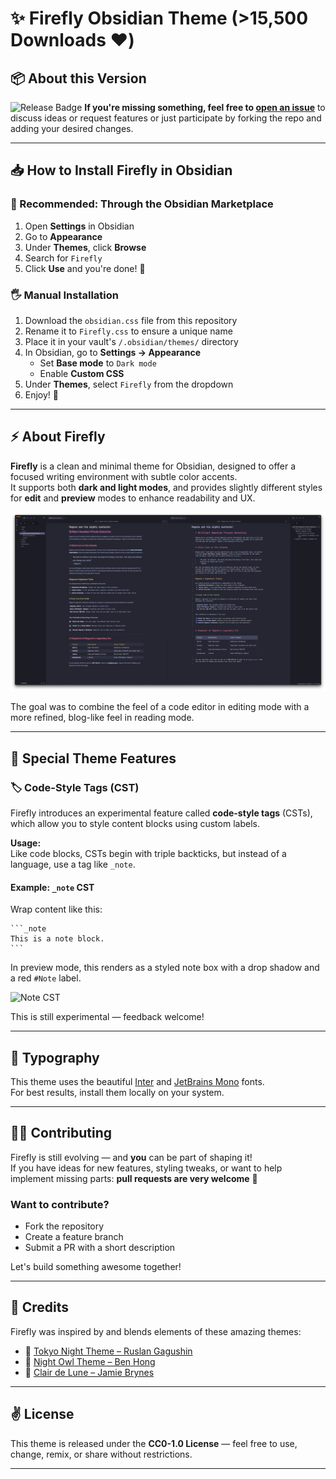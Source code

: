 # ✨ Firefly Obsidian Theme (>15,500 Downloads ♥️)

## 📦 About this Version 
![Release Badge](https://img.shields.io/github/v/release/lazercaveman/firefly-obsidian-theme)
**If you're missing something, feel free to [open an issue](https://github.com/lazercaveman/firefly-obsidian-theme/issues)** to discuss ideas or request features or just participate by forking the repo and adding your desired changes.

---

## 📥 How to Install Firefly in Obsidian

### 🔁 Recommended: Through the Obsidian Marketplace
1. Open **Settings** in Obsidian
2. Go to **Appearance**
3. Under **Themes**, click **Browse**
4. Search for `Firefly`
5. Click **Use** and you're done! 🎉

### 🖐 Manual Installation
1. Download the `obsidian.css` file from this repository
2. Rename it to `Firefly.css` to ensure a unique name
3. Place it in your vault's `/.obsidian/themes/` directory
4. In Obsidian, go to **Settings → Appearance**
   - Set **Base mode** to `Dark mode`
   - Enable **Custom CSS**
5. Under **Themes**, select `Firefly` from the dropdown
6. Enjoy! 🎉

---

## ⚡ About Firefly
**Firefly** is a clean and minimal theme for Obsidian, designed to offer a focused writing environment with subtle color accents.  
It supports both **dark and light modes**, and provides slightly different styles for **edit** and **preview** modes to enhance readability and UX.

![Screenshot](./firefly-theme-screenshot.png)

The goal was to combine the feel of a code editor in editing mode with a more refined, blog-like feel in reading mode.

---

## 🤖 Special Theme Features

### 🏷 Code-Style Tags (CST)
Firefly introduces an experimental feature called **code-style tags** (CSTs), which allow you to style content blocks using custom labels.

**Usage:**  
Like code blocks, CSTs begin with triple backticks, but instead of a language, use a tag like `_note`.

#### Example: `_note` CST  
Wrap content like this:

    ```_note
    This is a note block.
    ```

In preview mode, this renders as a styled note box with a drop shadow and a red `#Note` label.

![Note CST](./assets/_note-cst.png)

This is still experimental — feedback welcome!

---

## 📓 Typography
This theme uses the beautiful [Inter](https://rsms.me/inter/) and [JetBrains Mono](https://jetbrains.com/mono) fonts.  
For best results, install them locally on your system.

---

## 👨‍💻 Contributing

Firefly is still evolving — and **you** can be part of shaping it!  
If you have ideas for new features, styling tweaks, or want to help implement missing parts: **pull requests are very welcome** 🙌

### Want to contribute?
- Fork the repository
- Create a feature branch
- Submit a PR with a short description

Let's build something awesome together!

---

## 🥳 Credits

Firefly was inspired by and blends elements of these amazing themes:

- 🎊 [Tokyo Night Theme – Ruslan Gagushin](https://github.com/RuslanGagushin/Tokyo-Night-Obsidian-Theme)
- 🎊 [Night Owl Theme – Ben Hong](https://github.com/bencodezen/obsidian-night-owl-theme)
- 🎊 [Clair de Lune – Jamie Brynes](https://github.com/jamiebrynes7/clair-de-lune-obsidian-theme)

---

## ✌️ License

This theme is released under the **CC0-1.0 License** — feel free to use, change, remix, or share without restrictions.

---

